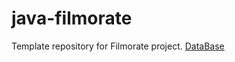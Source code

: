 # java-filmorate
Template repository for Filmorate project.
[DataBase](https://github.com/egornowik21/java-filmorate/blob/main/QuickDBD-export.png)

